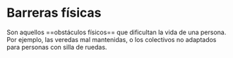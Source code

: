 # Barreras físicas

Son aquellos ==obstáculos físicos== que dificultan la vida de una persona. Por ejemplo, las veredas mal mantenidas, o los colectivos no adaptados para personas con silla de ruedas.
